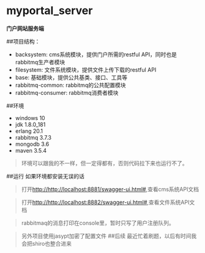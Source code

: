 # myportal_server
**门户网站服务端**


##项目结构：
- backsystem: cms系统模块，提供门户所需的restful API，同时也是rabbitmq生产者模块
- filesystem: 文件系统模块，提供文件上传下载的restful API
- base: 基础模块，提供公共基类、接口、工具等
- rabbitmq-common: rabbitmq的公共配置模块
- rabbitmq-consumer: rabbitmq消费者模块

##环境
- windows 10
- jdk 1.8.0_181
- erlang 20.1
- rabbitmq 3.7.3
- mongodb 3.6
- maven 3.5.4
>环境可以跟我的不一样，但一定得都有，否则代码拉下来也运行不了。

##运行
如果环境都安装无误的话

>打开[http://http://localhost:8881/swagger-ui.html#](http://localhost:8881/swagger-ui.html#),查看cms系统API文档

>打开[http://http://localhost:8882/swagger-ui.html#](http://localhost:8882/swagger-ui.html#),查看文件系统API文档

>rabbitmaq的消息打印在console里，暂时只写了用户注册队列。

>另外项目使用jasypt加密了配置文件
##后续
    最近忙着刷题，以后有时间我会把shiro也整合进来